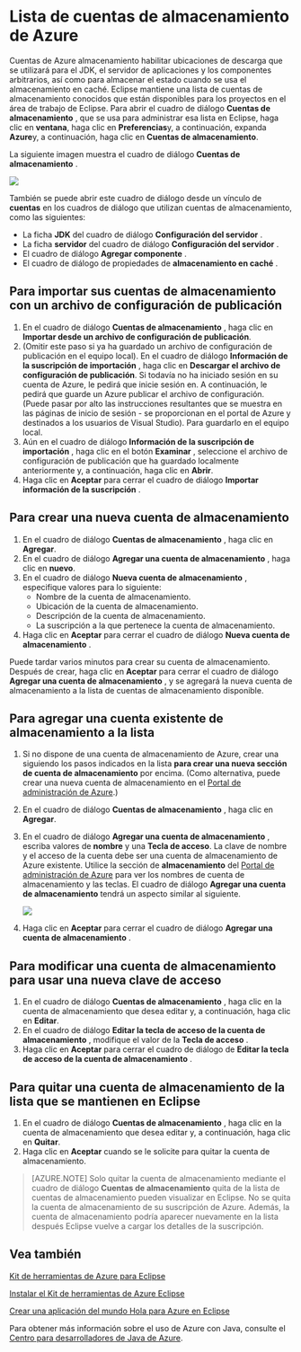 <properties
    pageTitle="Lista de cuentas de almacenamiento de Azure"
    description="Administrar la configuración de la cuenta de almacenamiento con el Kit de herramientas de Azure para Eclipse"
    services=""
    documentationCenter="java"
    authors="rmcmurray"
    manager="wpickett"
    editor=""/>

<tags
    ms.service="multiple"
    ms.workload="na"
    ms.tgt_pltfrm="multiple"
    ms.devlang="Java"
    ms.topic="article"
    ms.date="08/11/2016" 
    ms.author="robmcm"/>

<!-- Legacy MSDN URL = https://msdn.microsoft.com/library/azure/dn205108.aspx -->

# <a name="azure-storage-account-list"></a>Lista de cuentas de almacenamiento de Azure #

Cuentas de Azure almacenamiento habilitar ubicaciones de descarga que se utilizará para el JDK, el servidor de aplicaciones y los componentes arbitrarios, así como para almacenar el estado cuando se usa el almacenamiento en caché. Eclipse mantiene una lista de cuentas de almacenamiento conocidos que están disponibles para los proyectos en el área de trabajo de Eclipse. Para abrir el cuadro de diálogo **Cuentas de almacenamiento** , que se usa para administrar esa lista en Eclipse, haga clic en **ventana**, haga clic en **Preferencias**y, a continuación, expanda **Azure**y, a continuación, haga clic en **Cuentas de almacenamiento**.

La siguiente imagen muestra el cuadro de diálogo **Cuentas de almacenamiento** .

![][ic719496]

También se puede abrir este cuadro de diálogo desde un vínculo de **cuentas** en los cuadros de diálogo que utilizan cuentas de almacenamiento, como las siguientes:

* La ficha **JDK** del cuadro de diálogo **Configuración del servidor** .
* La ficha **servidor** del cuadro de diálogo **Configuración del servidor** .
* El cuadro de diálogo **Agregar componente** .
* El cuadro de diálogo de propiedades de **almacenamiento en caché** .

## <a name="to-import-your-storage-accounts-using-a-publish-settings-file"></a>Para importar sus cuentas de almacenamiento con un archivo de configuración de publicación ##

1. En el cuadro de diálogo **Cuentas de almacenamiento** , haga clic en **Importar desde un archivo de configuración de publicación**.
2. (Omitir este paso si ya ha guardado un archivo de configuración de publicación en el equipo local). En el cuadro de diálogo **Información de la suscripción de importación** , haga clic en **Descargar el archivo de configuración de publicación**. Si todavía no ha iniciado sesión en su cuenta de Azure, le pedirá que inicie sesión en. A continuación, le pedirá que guarde un Azure publicar el archivo de configuración. (Puede pasar por alto las instrucciones resultantes que se muestra en las páginas de inicio de sesión - se proporcionan en el portal de Azure y destinados a los usuarios de Visual Studio). Para guardarlo en el equipo local.
3. Aún en el cuadro de diálogo **Información de la suscripción de importación** , haga clic en el botón **Examinar** , seleccione el archivo de configuración de publicación que ha guardado localmente anteriormente y, a continuación, haga clic en **Abrir**.
4. Haga clic en **Aceptar** para cerrar el cuadro de diálogo **Importar información de la suscripción** .

## <a name="to-create-a-new-storage-account"></a>Para crear una nueva cuenta de almacenamiento ##

1. En el cuadro de diálogo **Cuentas de almacenamiento** , haga clic en **Agregar**.
2. En el cuadro de diálogo **Agregar una cuenta de almacenamiento** , haga clic en **nuevo**.
3. En el cuadro de diálogo **Nueva cuenta de almacenamiento** , especifique valores para lo siguiente:
    * Nombre de la cuenta de almacenamiento.
    * Ubicación de la cuenta de almacenamiento.
    * Descripción de la cuenta de almacenamiento.
    * La suscripción a la que pertenece la cuenta de almacenamiento.
4. Haga clic en **Aceptar** para cerrar el cuadro de diálogo **Nueva cuenta de almacenamiento** .

Puede tardar varios minutos para crear su cuenta de almacenamiento. Después de crear, haga clic en **Aceptar** para cerrar el cuadro de diálogo **Agregar una cuenta de almacenamiento** , y se agregará la nueva cuenta de almacenamiento a la lista de cuentas de almacenamiento disponible.

## <a name="to-add-an-existing-storage-account-to-the-list"></a>Para agregar una cuenta existente de almacenamiento a la lista ##

1. Si no dispone de una cuenta de almacenamiento de Azure, crear una siguiendo los pasos indicados en la lista **para crear una nueva sección de cuenta de almacenamiento** por encima. (Como alternativa, puede crear una nueva cuenta de almacenamiento en el [Portal de administración de Azure][].)
2. En el cuadro de diálogo **Cuentas de almacenamiento** , haga clic en **Agregar**.
3. En el cuadro de diálogo **Agregar una cuenta de almacenamiento** , escriba valores de **nombre** y una **Tecla de acceso**. La clave de nombre y el acceso de la cuenta debe ser una cuenta de almacenamiento de Azure existente. Utilice la sección de **almacenamiento** del [Portal de administración de Azure][] para ver los nombres de cuenta de almacenamiento y las teclas. El cuadro de diálogo **Agregar una cuenta de almacenamiento** tendrá un aspecto similar al siguiente.

    ![][ic719497]

4. Haga clic en **Aceptar** para cerrar el cuadro de diálogo **Agregar una cuenta de almacenamiento** .

## <a name="to-modify-a-storage-account-to-use-a-new-access-key"></a>Para modificar una cuenta de almacenamiento para usar una nueva clave de acceso ##

1. En el cuadro de diálogo **Cuentas de almacenamiento** , haga clic en la cuenta de almacenamiento que desea editar y, a continuación, haga clic en **Editar**.
2. En el cuadro de diálogo **Editar la tecla de acceso de la cuenta de almacenamiento** , modifique el valor de la **Tecla de acceso** .
3. Haga clic en **Aceptar** para cerrar el cuadro de diálogo de **Editar la tecla de acceso de la cuenta de almacenamiento** .

## <a name="to-remove-a-storage-account-from-the-list-maintained-in-eclipse"></a>Para quitar una cuenta de almacenamiento de la lista que se mantienen en Eclipse ##

1. En el cuadro de diálogo **Cuentas de almacenamiento** , haga clic en la cuenta de almacenamiento que desea editar y, a continuación, haga clic en **Quitar**.
2. Haga clic en **Aceptar** cuando se le solicite para quitar la cuenta de almacenamiento.

>[AZURE.NOTE] Solo quitar la cuenta de almacenamiento mediante el cuadro de diálogo **Cuentas de almacenamiento** quita de la lista de cuentas de almacenamiento pueden visualizar en Eclipse. No se quita la cuenta de almacenamiento de su suscripción de Azure. Además, la cuenta de almacenamiento podría aparecer nuevamente en la lista después Eclipse vuelve a cargar los detalles de la suscripción.

## <a name="see-also"></a>Vea también ##

[Kit de herramientas de Azure para Eclipse][]

[Instalar el Kit de herramientas de Azure Eclipse][] 

[Crear una aplicación del mundo Hola para Azure en Eclipse][]

Para obtener más información sobre el uso de Azure con Java, consulte el [Centro para desarrolladores de Java de Azure][].

<!-- URL List -->

[Centro para desarrolladores de Java de Azure]: http://go.microsoft.com/fwlink/?LinkID=699547
[Kit de herramientas de Azure para Eclipse]: http://go.microsoft.com/fwlink/?LinkID=699529
[Portal de administración de Azure]: http://go.microsoft.com/fwlink/?LinkID=512959
[Crear una aplicación del mundo Hola para Azure en Eclipse]: http://go.microsoft.com/fwlink/?LinkID=699533
[Instalar el Kit de herramientas de Azure Eclipse]: http://go.microsoft.com/fwlink/?LinkId=699546
[What's New in the Azure Toolkit for Eclipse]: http://go.microsoft.com/fwlink/?LinkID=699552

<!-- IMG List -->

[ic719496]: ./media/azure-toolkit-for-eclipse-azure-storage-account-list/ic719496.png
[ic719497]: ./media/azure-toolkit-for-eclipse-azure-storage-account-list/ic719497.png
